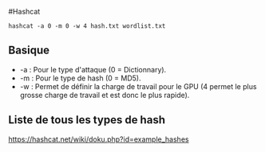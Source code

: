 #Hashcat

`hashcat -a 0 -m 0 -w 4 hash.txt wordlist.txt `

## Basique

* -a : Pour le type d'attaque (0 = Dictionnary).
* -m : Pour le type de hash (0 = MD5).
* -w : Permet de définir la charge de travail pour le GPU (4 permet le plus grosse charge de travail et est donc le plus rapide).

## Liste de tous les types de hash

https://hashcat.net/wiki/doku.php?id=example_hashes